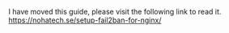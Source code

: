 I have moved this guide, please visit the following link to read it.
https://nohatech.se/setup-fail2ban-for-nginx/

